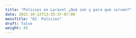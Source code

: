 ```yaml
---
title: "Policies en Laravel ¿Qué son y para qué sirven?"
date: 2022-10-22T13:35:37-07:00
menuTitle: "62. Policies"
draft: false
weight: 45
---
```


